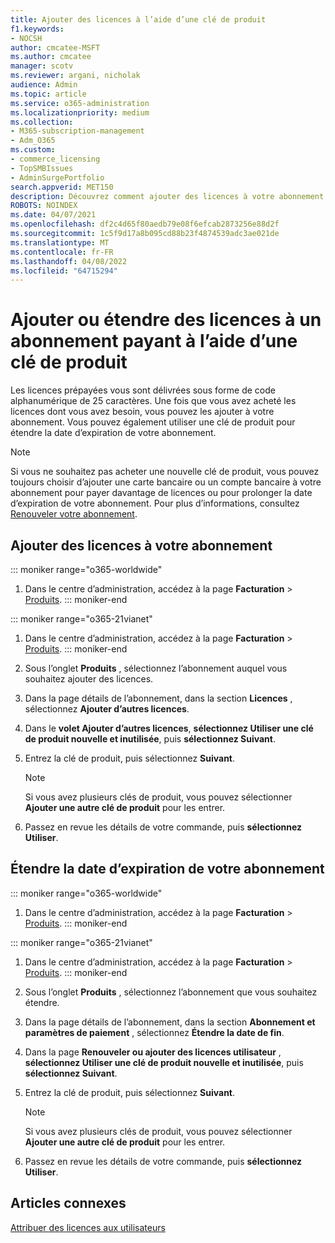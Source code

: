 ```yaml
---
title: Ajouter des licences à l’aide d’une clé de produit
f1.keywords:
- NOCSH
author: cmcatee-MSFT
ms.author: cmcatee
manager: scotv
ms.reviewer: argani, nicholak
audience: Admin
ms.topic: article
ms.service: o365-administration
ms.localizationpriority: medium
ms.collection:
- M365-subscription-management
- Adm_O365
ms.custom:
- commerce_licensing
- TopSMBIssues
- AdminSurgePortfolio
search.appverid: MET150
description: Découvrez comment ajouter des licences à votre abonnement ou l’étendre avec une clé de produit.
ROBOTS: NOINDEX
ms.date: 04/07/2021
ms.openlocfilehash: df2c4d65f80aedb79e08f6efcab2873256e88d2f
ms.sourcegitcommit: 1c5f9d17a8b095cd88b23f4874539adc3ae021de
ms.translationtype: MT
ms.contentlocale: fr-FR
ms.lasthandoff: 04/08/2022
ms.locfileid: "64715294"
---
```

# <a name="add-licenses-to-or-extend-a-subscription-paid-for-using-a-product-key"></a>Ajouter ou étendre des licences à un abonnement payant à l’aide d’une clé de produit

Les licences prépayées vous sont délivrées sous forme de code alphanumérique de 25 caractères. Une fois que vous avez acheté les licences dont vous avez besoin, vous pouvez les ajouter à votre abonnement. Vous pouvez également utiliser une clé de produit pour étendre la date d’expiration de votre abonnement.

> [!NOTE]
> Si vous ne souhaitez pas acheter une nouvelle clé de produit, vous pouvez toujours choisir d’ajouter une carte bancaire ou un compte bancaire à votre abonnement pour payer davantage de licences ou pour prolonger la date d’expiration de votre abonnement. Pour plus d’informations, consultez [Renouveler votre abonnement](../subscriptions/renew-your-subscription.md).
  
## <a name="add-licenses-to-your-subscription"></a>Ajouter des licences à votre abonnement

::: moniker range="o365-worldwide"

1. Dans le centre d’administration, accédez à la page **Facturation** \> <a href="https://go.microsoft.com/fwlink/p/?linkid=842054" target="_blank">Produits</a>.
::: moniker-end

::: moniker range="o365-21vianet"

1. Dans le centre d’administration, accédez à la page **Facturation** \> <a href="https://go.microsoft.com/fwlink/p/?linkid=850626" target="_blank">Produits</a>.
::: moniker-end

2. Sous l’onglet **Produits** , sélectionnez l’abonnement auquel vous souhaitez ajouter des licences.
3. Dans la page détails de l’abonnement, dans la section **Licences** , sélectionnez **Ajouter d’autres licences**.
4. Dans le **volet Ajouter d’autres licences**, **sélectionnez Utiliser une clé de produit nouvelle et inutilisée**, puis **sélectionnez Suivant**.
5. Entrez la clé de produit, puis sélectionnez **Suivant**.
    > [!NOTE]
    > Si vous avez plusieurs clés de produit, vous pouvez sélectionner **Ajouter une autre clé de produit** pour les entrer.
6. Passez en revue les détails de votre commande, puis **sélectionnez Utiliser**.
  
## <a name="extend-the-expiration-date-of-your-subscription"></a>Étendre la date d’expiration de votre abonnement

::: moniker range="o365-worldwide"

1. Dans le centre d’administration, accédez à la page **Facturation** \> <a href="https://go.microsoft.com/fwlink/p/?linkid=842054" target="_blank">Produits</a>.
::: moniker-end

::: moniker range="o365-21vianet"

1. Dans le centre d’administration, accédez à la page **Facturation** \> <a href="https://go.microsoft.com/fwlink/p/?linkid=850626" target="_blank">Produits</a>.
::: moniker-end

2. Sous l’onglet **Produits** , sélectionnez l’abonnement que vous souhaitez étendre.
3. Dans la page détails de l’abonnement, dans la section **Abonnement et paramètres de paiement** , sélectionnez **Étendre la date de fin**.
4. Dans la page **Renouveler ou ajouter des licences utilisateur** , **sélectionnez Utiliser une clé de produit nouvelle et inutilisée**, puis **sélectionnez Suivant**.
5. Entrez la clé de produit, puis sélectionnez **Suivant**.
    > [!NOTE]
    > Si vous avez plusieurs clés de produit, vous pouvez sélectionner **Ajouter une autre clé de produit** pour les entrer.
6. Passez en revue les détails de votre commande, puis **sélectionnez Utiliser**.

## <a name="related-articles"></a>Articles connexes

[Attribuer des licences aux utilisateurs](../../admin/manage/assign-licenses-to-users.md)
